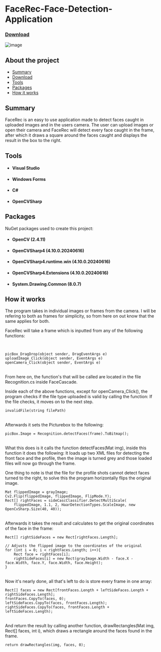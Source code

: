 # FaceRec-Face-Detection-Application

### [Download](https://drive.google.com/drive/folders/1wJg2BOg26PZanwKYoU6Z8deqSVYScPto?usp=sharing)

![image](https://github.com/user-attachments/assets/b572d014-033e-49d1-8734-6d0ffebaa0f0)

## About the project
- [Summary](#Summary)
- [Download](https://drive.google.com/drive/folders/1wJg2BOg26PZanwKYoU6Z8deqSVYScPto?usp=sharing)
- [Tools](#Tools)
- [Packages](#Packages)
- [How it works](#How-it-works)

## Summary
FaceRec is an easy to use application made to detect faces caught in uploaded images and in the users camera. 
The user can upload images or open their camera and FaceRec will detect every face caught in the frame, after which it draws a square around the faces caught and displays the result in the box to the right.

## Tools
- #### Visual Studio
- #### Windows Forms
- #### C#
- #### OpenCVSharp

## Packages
NuGet packages used to create this project:
- #### OpenCV (2.4.11)
- #### OpenCVSharp4 (4.10.0.20240616)
- #### OpenCVSharp4.runtime.win (4.10.0.20240616)
- #### OpenCVSharp4.Extensions (4.10.0.20240616)
- #### System.Drawing.Common (8.0.7)

## How it works
The program takes in individual images or frames from the camera.
I will be refering to both as frames for simplicity, so from here on out know that the same applies for both.

FaceRec will take a frame which is inputted from any of the following functions:

<br />

    picBox_DragDrop(object sender, DragEventArgs e)
    uploadImage_Click(object sender, EventArgs e)
    openCamera_Click(object sender, EventArgs e)

<br />
From here on, the function's that will be called are located in the file Recognition.cs inside FaceCascade.

Inside each of the above functions, except for openCamera_Click(), the program checks if the file type uploaded is valid by calling the function:
If the file checks, it moves on to the next step.


    invalidFile(string filePath)

<br />
Afterwards it sets the Picturebox to the following:
<br />

    
    picBox.Image = Recognition.detectFaces(frame).ToBitmap();

<br />
What this does is it calls the function detectFaces(Mat img), inside this function it does the following:
It loads up two XML files for detecting the front face and the profile, then the image is turned grey and those loaded files will now go through the frame.

One thing to note is that the file for the profile shots cannot detect faces turned to the right,
to solve this the program horizontally flips the original image.
<br />


    Mat flippedImage = grayImage;
    Cv2.Flip(flippedImage, flippedImage, FlipMode.Y);
    Rect[] rightFaces = sideCascClassifier.DetectMultiScale(
        flippedImage, 1.1, 2, HaarDetectionTypes.ScaleImage, new OpenCvSharp.Size(40, 40));
        
<br />
Afterwards it takes the result and calculates to get the original coordinates of the face in the frame:

<br />

    Rect[] rightSideFaces = new Rect[rightFaces.Length];

    // Adjusts the flipped image to the coordinates of the original
    for (int i = 0; i < rightFaces.Length; i++){
        Rect face = rightFaces[i];
        rightSideFaces[i] = new Rect(grayImage.Width - face.X - face.Width, face.Y, face.Width, face.Height);
    }

<br />
Now it's nearly done, all that's left to do is store every frame in one array:

<br />

    Rect[] faces = new Rect[frontFaces.Length + leftSideFaces.Length + rightSideFaces.Length];
    frontFaces.CopyTo(faces, 0);
    leftSideFaces.CopyTo(faces, frontFaces.Length);
    rightSideFaces.CopyTo(faces, frontFaces.Length + leftSideFaces.Length);

<br />
And return the result by calling another function, drawRectangles(Mat img, Rect[] faces, int i), which draws a rectangle around the faces found in the frame.

<br />

    return drawRectangles(img, faces, 0);
